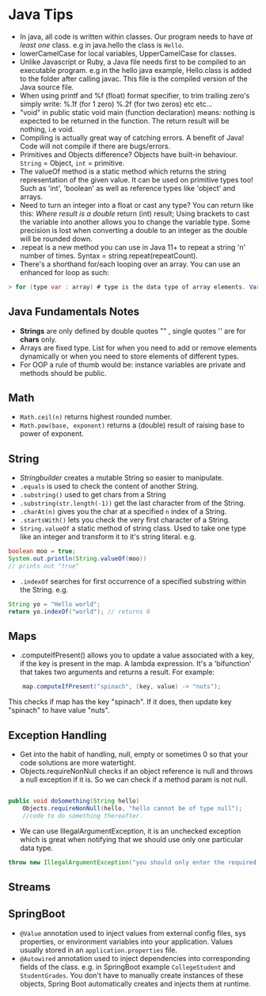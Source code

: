 Java Tips
=========

- In java, all code is written within classes. Our program needs to have *at least one* class. e.g in java.hello the class is `Hello`.
- lowerCamelCase for local variables, UpperCamelCase for classes.
- Unlike Javascript or Ruby, a Java file needs first to be compiled to an executable program. e.g
in the hello java example, Hello.class is added to the folder after calling javac. This file is the compiled version of the Java source file.
- When using printf and %f (float) format specifier, to trim trailing zero's simply write: %.1f (for 1 zero) %.2f (for two zeros) etc etc...
- "void" in public static void main (function declaration) means: nothing is expected to be returned in the function. The return result will be
nothing, i.e void.
- Compiling is actually great way of catching errors. A benefit of Java! Code will not compile if there are bugs/errors.
- Primitives and Objects difference? Objects have built-in behaviour. `String` = Object, `int` = primitive.
- The valueOf method is a static method which returns the string representation of the given value. It can be used on primitive types too! Such as 'int', 'boolean' as well as reference types like 'object' and arrays.
- Need to turn an integer into a float or cast any type? You can return like this: *Where result is a double* return (int) result; Using brackets to cast the variable into another allows you to change the variable type. Some precision is lost when converting a double to an integer as the double will be rounded down.
- .repeat is a new method you can use in Java 11+ to repeat a string 'n' number of times. Syntax = string.repeat(repeatCount).
- There's a shorthand for/each looping over an array. You can use an enhanced for loop as such:

```java
> for (type var : array) # type is the data type of array elements. Var is the variable that holds each element of the array in turn.
```

Java Fundamentals Notes
-----------------------

- **Strings** are only defined by double quotes "" , single quotes '' are for **chars** only.
- Arrays are fixed type. List for when you need to add or remove elements dynamically or when you need to store elements of different types.
- For OOP a rule of thumb would be: instance variables are private and methods should be public.

Math
-----

- `Math.ceil(n)` returns highest rounded number.
- `Math.pow(base, exponent)` returns a (double) result of raising base to power of exponent.

String
------

- *Stringbuilder* creates a mutable String so easier to manipulate.
- `.equals` is used to check the content of another String.
- `.substring()` used to get chars from a String
- `.substring(str.length(-1))` get the last character from of the String.
- `.charAt(n)` gives you the char at a specified `n` index of a String.
- `.startsWith()` lets you check the very first character of a String.
- `String.valueOf` a static method of string class. Used to take one type like an integer and transform it to it's string literal. e.g.

```java
boolean moo = true;
System.out.println(String.valueOf(moo))
// prints out "true"
```

- `.indexOf` searches for first occurrence of a specified substring within the String. e.g.

```java
String yo = "Hello world";
return yo.indexOf("world"); // returns 6
```

Maps
-----

- .computeIfPresent() allows you to update a value associated with a key, if the key is present in the map. A lambda expression. It's a 'bifunction' that takes two arguments and returns a result. For example:

```java
    map.computeIfPresent("spinach", (key, value) -> "nuts");
```

This checks if map has the key "spinach". If it does, then update key "spinach" to have value "nuts".

Exception Handling
----------

- Get into the habit of handling, null, empty or sometimes 0 so that your code solutions are more watertight.
- Objects.requireNonNull checks if an object reference is null and throws a null exception if it is. So we can check if a method param is not null.

```java

public void doSomething(String hello)
    Objects.requireNonNull(hello, "hello cannot be of type null");
    //code to do something thereafter.

```

- We can use IllegalArgumentException, it is an unchecked exception which is great when notifying that we should use only one particular data type.

```java
throw new IllegalArgumentException("you should only enter the required type")
```

Streams
--------

SpringBoot
-----

- `@Value` annotation used to inject values from external config files, sys properties, or environment variables into your application. Values usually stored in an `application.properties` file.
- `@Autowired` annotation used to inject dependencies into corresponding fields of the class. e.g. in SpringBoot example `CollegeStudent` and `StudentGrades`. You don't have to manually create instances of these objects, Spring Boot automatically creates and injects them at runtime.
